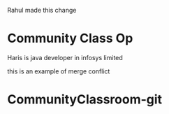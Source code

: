 



Rahul made this change


# Community Class Op
Haris is java developer in infosys limited 


this is an example of merge conflict
# CommunityClassroom-git

